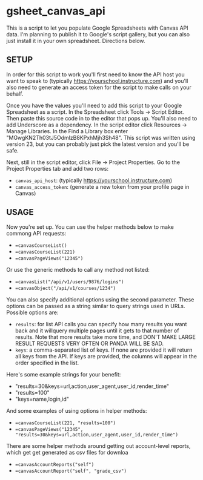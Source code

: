 gsheet_canvas_api
=================

This is a script to let you populate Google Spreadsheets with Canvas API data. I'm 
planning to publish it to Google's script gallery, but you can also just install it
in your own spreadsheet. Directions below.

## SETUP

In order for this script to work you'll first need to know the API host you want to 
speak to (typically https://yourschool.instructure.com) and you'll also need to 
generate an access token for the script to make calls on your behalf.

Once you have the values you'll need to add this script to your Google Spreadsheet as a 
script. In the Spreadsheet click Tools -> Script Editor. Then paste this source 
code in to the editor that pops up. You'll also need to add Underscore as a dependency. 
In the script editor click Resources -> Manage Libraries. In the Find a Library box 
enter "MGwgKN2Th03tJ5OdmlzB8KPxhMjh3Sh48". This script was written using version 23, 
but you can probably just pick the latest version and you'll be safe.

Next, still in the script editor, click File -> Project Properties. Go to the Project 
Properties tab and add two rows:

- `canvas_api_host`: (typically https://yourschool.instructure.com)
- `canvas_access_token`: (generate a new token from your profile page in Canvas)

## USAGE

Now you're set up. You can use the helper methods below to make commong API requests:

- `=canvasCourseList()`
- `=canvasCourseList(221)`
- `=canvasPageViews("12345")`

Or use the generic methods to call any method not listed:

- `=canvasList("/api/v1/users/9876/logins")`
- `=canvasObject("/api/v1/courses/1234")`

You can also specify additional options using the second parameter. These options can 
be passed as a string similar to query strings used in URLs. Possible options are:
 
- `results`: for list API calls you can specify how many results you want back and it willquery 
  multiple pages until it gets to that number of results. Note that more results take more time, 
  and DON'T MAKE LARGE RESULT REQUESTS VERY OFTEN OR 
  PANDA WILL BE SAD.
- `keys`: a comma-separated list of keys. If none are provided it will return all keys from 
  the API. If keys are provided, the columns will appear in the order specified 
  in the list.

Here's some example strings for your benefit:

- "results=30&keys=url,action,user_agent,user_id,render_time"
- "results=100"
- "keys=name,login,id"

And some examples of using options in helper methods:
- `=canvasCourseList(221, "results=100")`
- `=canvasPageViews("12345", "results=30&keys=url,action,user_agent,user_id,render_time")`

There are some helper methods around getting out account-level reports, which get
get generated as csv files for downloa
- `=canvasAccountReports("self")`
- `=canvasAccountReport("self", "grade_csv")`
